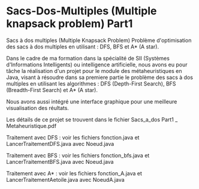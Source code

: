 # Sacs-Dos-Multiples (Multiple knapsack problem) Part1

Sacs à dos multiples (Multiple Knapsack Problem) Problème d'optimisation des sacs à dos multiples en utilisant : DFS, BFS et A* (A star).

Dans le cadre de ma formation dans la spécialité de SII (Systèmes d'Informations Intelligents) ou intelligence artificielle, nous avons eu pour tâche la réalisation d'un projet pour le module des métaheuristiques en Java, visant à résoudre dans sa premiere partie le problème des sacs à dos multiples en utilisant les algorithmes : DFS (Depth-First Search), BFS (Breadth-First Search) et A* (A star).


Nous avons aussi intégré une interface graphique pour une meilleure visualisation des réultats.


Les détails de ce projet se trouvent dans le fichier Sacs_a_dos Part1 _ Metaheuristique.pdf


Traitement avec DFS : voir les fichiers fonction.java et LancerTraitementDFS.java avec Noeud.java

Traitement avec BFS : voir les fichiers fonction_bfs.java et LancerTraitementBFS.java avec Noeud.java

Traitement avec A*  : voir les fichiers fonction_A.java et LancerTraitementAetoile.java avec NoeudA.java




